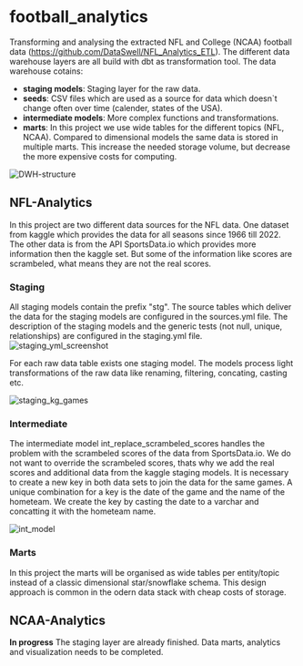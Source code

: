 # football_analytics
Transforming and analysing the extracted NFL and College (NCAA) football data (https://github.com/DataSwell/NFL_Analytics_ETL). The different data warehouse layers are all build with dbt as transformation tool. The data warehouse cotains:
- **staging models**: Staging layer for the raw data.
- **seeds**: CSV files which are used as a source for data which doesn`t change often over time (calender, states of the USA).
- **intermediate models**: More complex functions and transformations.
- **marts**: In this project we use wide tables for the different topics (NFL, NCAA). Compared to dimensional models the same data is stored in multiple marts. This increase the needed storage volume, but decrease the more expensive costs for computing.

![DWH-structure](https://user-images.githubusercontent.com/63445819/233022217-e4004b46-4d0c-46e9-9bcb-765512800c5b.png)

## NFL-Analytics
In this project are two different data sources for the NFL data. One dataset from kaggle which provides the data for all seasons since 1966 till 2022. The other data is from the API SportsData.io which provides more information then the kaggle set. But some of the information like scores are scrambeled, what means they are not the real scores.

### Staging
All staging models contain the prefix "stg". The source tables which deliver the data for the staging models are configured in the sources.yml file. The description of the staging models and the generic tests (not null, unique, relationships) are configured in the staging.yml file.
![staging_yml_screenshot](https://user-images.githubusercontent.com/63445819/233024130-68f89395-0140-4a48-acf6-28777237e486.png)

For each raw data table exists one staging model. The models process light transformations of the raw data like renaming, filtering, concating, casting etc.

![staging_kg_games](https://user-images.githubusercontent.com/63445819/233024951-40f18c43-853c-4b42-be7e-86b3df342187.png)


### Intermediate
The intermediate model int_replace_scrambeled_scores handles the problem with the scrambeled scores of the data from SportsData.io. We do not want to override the scrambeled scores, thats why we add the real scores and additional data from the kaggle staging models. It is necessary to create a new key in both data sets to join the data for the same games. A unique combination for a key is the date of the game and the name of the hometeam. We create the key by casting the date to a varchar and concatting it with the hometeam name. 

![int_model](https://user-images.githubusercontent.com/63445819/233028823-5a96c15b-a9b2-4ee0-813d-36e1690a5bb5.png)


### Marts 
In this project the marts will be organised as wide tables per entity/topic instead of a classic dimensional star/snowflake schema. This design approach is common in the odern data stack with cheap costs of storage. 



## NCAA-Analytics
**In progress** 
The staging layer are already finished. Data marts, analytics and visualization needs  to be completed.

